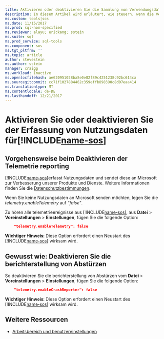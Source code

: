 ```yaml
---
title: Aktivieren oder deaktivieren Sie die Sammlung von Verwendungsdaten und Absturzberichten für SQL Operations Studio (preview) | Microsoft Docs
description: In diesem Artikel wird erläutert, wie steuern, wenn die Verwendung und Absturzberichte Daten gesammelt und an Microsoft gesendet werden.
ms.custom: tools|sos
ms.date: 11/15/2017
ms.prod: sql-non-specified
ms.reviewer: alayu; erickang; sstein
ms.suite: sql
ms.prod_service: sql-tools
ms.component: sos
ms.tgt_pltfrm: ''
ms.topic: article
author: stevestein
ms.author: sstein
manager: craigg
ms.workload: Inactive
ms.openlocfilehash: ae620951028ba8e0e82f89c4251238c92bc614ca
ms.sourcegitcommit: cc71f1027884462c359effb898390c8d97eaa414
ms.translationtype: MT
ms.contentlocale: de-DE
ms.lasthandoff: 12/21/2017
---
```

# <a name="enable-or-disable-usage-data-collection-for-includename-sosincludesname-sos-shortmd"></a>Aktivieren Sie oder deaktivieren Sie der Erfassung von Nutzungsdaten für[!INCLUDE[name-sos](../includes/name-sos-short.md)]

## <a name="how-to-disable-telemetry-reporting"></a>Vorgehensweise beim Deaktivieren der Telemetrie reporting

[!INCLUDE[name-sos](../includes/name-sos-short.md)]erfasst Nutzungsdaten und sendet diese an Microsoft zur Verbesserung unserer Produkte und Dienste. Weitere Informationen finden Sie die [Datenschutzbestimmungen](https://go.microsoft.com/fwlink/?LinkID=528096&clcid=0x409).

Wenn Sie keine Nutzungsdaten an Microsoft senden möchten, legen Sie die *telemetry.enableTelemetry* auf *"false"*.

Zu hören alle telemetrieereignisse aus [!INCLUDE[name-sos](../includes/name-sos-short.md)], aus **Datei** > **Voreinstellungen** > **Einstellungen**, fügen Sie die folgende Option:

```json
    "telemetry.enableTelemetry": false
```

**Wichtiger Hinweis**: Diese Option erfordert einen Neustart des [!INCLUDE[name-sos](../includes/name-sos-short.md)] wirksam wird. 

## <a name="how-to-disable-crash-reporting"></a>Gewusst wie: Deaktivieren Sie die berichterstellung von Abstürzen

So deaktivieren Sie die berichterstellung von Abstürzen vom **Datei** > **Voreinstellungen** > **Einstellungen**, fügen Sie die folgende Option:

```json
    "telemetry.enableCrashReporter": false
```

**Wichtiger Hinweis**: Diese Option erfordert einen Neustart des [!INCLUDE[name-sos](../includes/name-sos-short.md)] wirksam wird.

## <a name="additional-resources"></a>Weitere Ressourcen
- [Arbeitsbereich und benutzereinstellungen](settings.md)